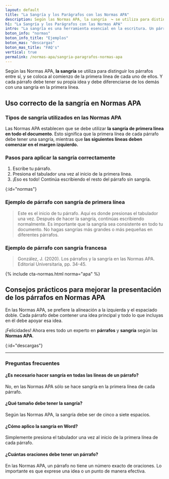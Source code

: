 ```yaml
---
layout: default
title: "La Sangría y los Parágrafos con las Normas APA"
description: Según las Normas APA, la sangría  ↪ se utiliza para distinguir los párrafos entre sí, y se coloca al comienzo de la primera línea de cada uno de ellos.
h1: "La Sangría y los Parágrafos con las Normas APA"
intro: "La sangría es una herramienta esencial en la escritura. Un párrafo es una serie de oraciones relacionadas que desarrollan una idea principal."
boton_info: "normas"
boton_info_title: "Ejemplos"
boton_mas: "descargas"
boton_mas_title: "FAQ's"
vertical: true
permalink: /normas-apa/sangria-paragrafos-normas-apa
---
```

Según las Normas APA, **la sangría** se utiliza para distinguir los párrafos entre sí, y se coloca al comienzo de la primera línea de cada uno de ellos. Y cada párrafo debe tener su propia idea y debe diferenciarse de los demás con una sangría en la primera línea.

## Uso correcto de la sangría en Normas APA

### Tipos de sangría utilizados en las Normas APA

Las Normas APA establecen que se debe utilizar **la sangría de primera línea en todo el documento**. Esto significa que la primera línea de cada párrafo debe tener una sangría, mientras que **las siguientes líneas deben comenzar en el margen izquierdo.**

### Pasos para aplicar la sangría correctamente

1. Escribe tu párrafo.
2. Presiona el tabulador una vez al inicio de la primera línea.
3. ¡Eso es todo! Continúa escribiendo el resto del párrafo sin sangría.
<!-- Anclaje para que la barra fijada no cubra el siguiente subtítulo -->
{:id="normas"}

### Ejemplo de párrafo con sangría de primera línea

> Este es el inicio de tu párrafo. Aquí es donde presionas el tabulador una vez. Después de hacer la sangría, continúas escribiendo normalmente. Es importante que la sangría sea consistente en todo tu documento. No hagas sangrías más grandes o más pequeñas en diferentes párrafos.

### Ejemplo de párrafo con sangría francesa

> González, J. (2020). Los párrafos y la sangría en las Normas APA. Editorial Universitaria, pp. 34-45.

{% include cta-normas.html norma="apa" %}

## Consejos prácticos para mejorar la presentación de los párrafos en Normas APA

En las Normas APA, se prefiere la alineación a la izquierda y el espaciado doble. Cada párrafo debe contener una idea principal y todo lo que incluyas en él debe apoyar esa idea.

¡Felicidades! Ahora eres todo un experto en **párrafos** y **sangría** según las **Normas APA**.
<!-- Anclaje para que la barra fijada no cubra el siguiente subtítulo -->
{:id="descargas"}

----

### Preguntas frecuentes

#### ¿Es necesario hacer sangría en todas las líneas de un párrafo?

No, en las Normas APA sólo se hace sangría en la primera línea de cada párrafo.

#### ¿Qué tamaño debe tener la sangría?

Según las Normas APA, la sangría debe ser de cinco a siete espacios.

#### ¿Cómo aplico la sangría en Word?

Simplemente presiona el tabulador una vez al inicio de la primera línea de cada párrafo.

#### ¿Cuántas oraciones debe tener un párrafo?

En las Normas APA, un párrafo no tiene un número exacto de oraciones. Lo importante es que exprese una idea o un punto de manera efectiva.
